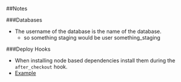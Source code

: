 ##Notes

###Databases

* The username of the database is the name of the database.
  * so something staging would be user something_staging

###Deploy Hooks

* When installing node based dependencies install them during the `after_checkout` hook.
 * [Example][1]

[1]: https://gist.github.com/braidn/1c583c77ba1eec8782bc